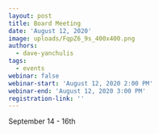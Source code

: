 ```yaml
---
layout: post
title: Board Meeting
date: 'August 12, 2020'
image: uploads/FqpZ6_9s_400x400.png
authors:
  - dave-yanchulis
tags:
  - events
webinar: false
webinar-start: 'August 12, 2020 2:00 PM'
webinar-end: 'August 12, 2020 3:00 PM'
registration-link: ''
---
```

 September 14 - 16th
